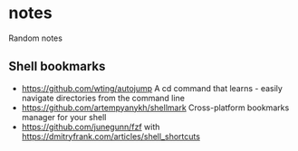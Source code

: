 # notes

Random notes

## Shell bookmarks

* https://github.com/wting/autojump A cd command that learns - easily navigate directories from the command line 
* https://github.com/artempyanykh/shellmark Cross-platform bookmarks manager for your shell
* https://github.com/junegunn/fzf with https://dmitryfrank.com/articles/shell_shortcuts
